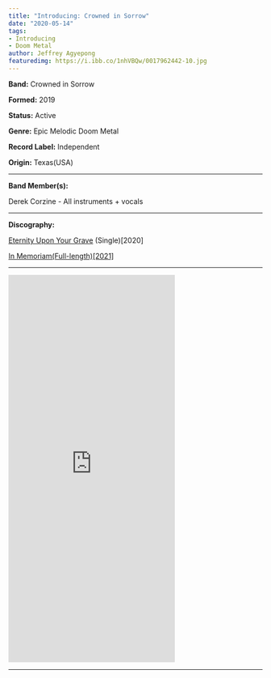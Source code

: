 ```yaml
---
title: "Introducing: Crowned in Sorrow"
date: "2020-05-14"
tags:
- Introducing
- Doom Metal
author: Jeffrey Agyepong
featuredimg: https://i.ibb.co/1nhVBQw/0017962442-10.jpg
---
```


**Band:** Crowned in Sorrow

**Formed:** 2019 

**Status:** Active

**Genre:** Epic Melodic Doom Metal

**Record Label:** Independent

**Origin:** Texas(USA)

<hr>

**Band Member(s):** 


Derek Corzine - All instruments + vocals

<hr>

**Discography:**

[Eternity Upon Your Grave](https://crownedinsorrow.bandcamp.com/releases) (Single)\[2020\]

[In Memoriam(Full-length)[2021]](https://www.beyondthegravemusic.com/2021/02/19/review-crowned-in-sorrow-in-memoriam/)

<hr>

<iframe style="border: 0; width: 330px; height: 766px;" src="https://bandcamp.com/EmbeddedPlayer/album=3443421701/size=large/bgcol=ffffff/linkcol=0687f5/transparent=true/" seamless><a href="https://crownedinsorrow.bandcamp.com/album/in-memoriam">In Memoriam by Crowned in Sorrow</a></iframe>

* * *


